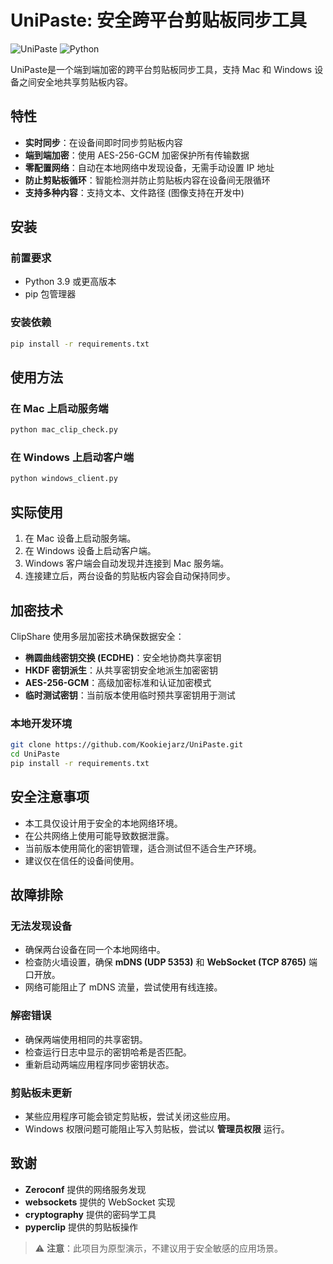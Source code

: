 # UniPaste: 安全跨平台剪贴板同步工具

![UniPaste](https://img.shields.io/badge/UniPaste-1.0.0-blue)
![Python](https://img.shields.io/badge/Python-3.7+-green)

UniPaste是一个端到端加密的跨平台剪贴板同步工具，支持 Mac 和 Windows 设备之间安全地共享剪贴板内容。

## 特性
- **实时同步**：在设备间即时同步剪贴板内容
- **端到端加密**：使用 AES-256-GCM 加密保护所有传输数据
- **零配置网络**：自动在本地网络中发现设备，无需手动设置 IP 地址
- **防止剪贴板循环**：智能检测并防止剪贴板内容在设备间无限循环
- **支持多种内容**：支持文本、文件路径 (图像支持在开发中)

## 安装

### 前置要求
- Python 3.9 或更高版本
- pip 包管理器

### 安装依赖
```sh
pip install -r requirements.txt
```

## 使用方法

### 在 Mac 上启动服务端
```sh
python mac_clip_check.py 
```

### 在 Windows 上启动客户端
```sh
python windows_client.py
```

## 实际使用
1. 在 Mac 设备上启动服务端。
2. 在 Windows 设备上启动客户端。
3. Windows 客户端会自动发现并连接到 Mac 服务端。
4. 连接建立后，两台设备的剪贴板内容会自动保持同步。

## 加密技术
ClipShare 使用多层加密技术确保数据安全：
- **椭圆曲线密钥交换 (ECDHE)**：安全地协商共享密钥
- **HKDF 密钥派生**：从共享密钥安全地派生加密密钥
- **AES-256-GCM**：高级加密标准和认证加密模式
- **临时测试密钥**：当前版本使用临时预共享密钥用于测试

### 本地开发环境
```sh
git clone https://github.com/Kookiejarz/UniPaste.git
cd UniPaste
pip install -r requirements.txt
```

## 安全注意事项
- 本工具仅设计用于安全的本地网络环境。
- 在公共网络上使用可能导致数据泄露。
- 当前版本使用简化的密钥管理，适合测试但不适合生产环境。
- 建议仅在信任的设备间使用。

## 故障排除

### 无法发现设备
- 确保两台设备在同一个本地网络中。
- 检查防火墙设置，确保 **mDNS (UDP 5353)** 和 **WebSocket (TCP 8765)** 端口开放。
- 网络可能阻止了 mDNS 流量，尝试使用有线连接。

### 解密错误
- 确保两端使用相同的共享密钥。
- 检查运行日志中显示的密钥哈希是否匹配。
- 重新启动两端应用程序同步密钥状态。

### 剪贴板未更新
- 某些应用程序可能会锁定剪贴板，尝试关闭这些应用。
- Windows 权限问题可能阻止写入剪贴板，尝试以 **管理员权限** 运行。



## 致谢
- **Zeroconf** 提供的网络服务发现
- **websockets** 提供的 WebSocket 实现
- **cryptography** 提供的密码学工具
- **pyperclip** 提供的剪贴板操作

> ⚠️ **注意**：此项目为原型演示，不建议用于安全敏感的应用场景。

